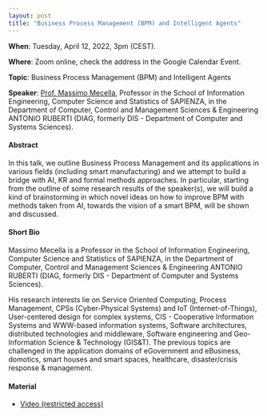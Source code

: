```yaml
---
layout: post 
title: "Business Process Management (BPM) and Intelligent Agents"
---
```


**When**:  Tuesday, April 12, 2022, 3pm (CEST).

**Where**: Zoom online, check the address in the Google Calendar Event.

**Topic**: Business Process Management (BPM) and Intelligent Agents

**Speaker**: [Prof. Massimo Mecella](http://www.diag.uniroma1.it/en/users/massimo_mecella), Professor in the School of Information Engineering, Computer Science and Statistics of SAPIENZA, in the Department of Computer, Control and Management Sciences & Engineering ANTONIO RUBERTI (DIAG, formerly DIS - Department of Computer and Systems Sciences).

#### Abstract

In this talk, we outline Business Process Management and its applications in various fields (including smart manufacturing) and we attempt to build a bridge with AI, KR and formal methods approaches. In particular, starting from the outline of some research results of the speaker(s), we will build a kind of brainstorming in which novel ideas on how to improve BPM with methods taken from AI, towards the vision of a smart BPM, will be shown and discussed.


#### Short Bio

Massimo Mecella is a Professor in the School of Information Engineering, Computer Science and Statistics of SAPIENZA, in the Department of Computer, Control and Management Sciences & Engineering ANTONIO RUBERTI (DIAG, formerly DIS - Department of Computer and Systems Sciences).

His research interests lie on Service Oriented Computing, Process Management, CPSs (Cyber-Physical Systems) and IoT (Internet-of-Things), User-centered design for complex systems, CIS - Cooperative Information Systems and WWW-based information systems, Software architectures, distributed technologies and middleware, Software engineering and Geo-Information Science & Technology (GIS&T). The previous topics are challenged in the application domains of eGovernment and eBusiness, domotics, smart houses and smart spaces, healthcare, disaster/crisis response & management.


#### Material

- [Video (restricted access)](https://uniroma1.zoom.us/rec/share/WF3lzlqcF1BjUhtcmUntXuwmzbEM3vAD81Fcdq4yg5uN0v8EGicM40DDTsccYEI9.T0iF6kPdQeVBAqzP?startTime=1649768704000)